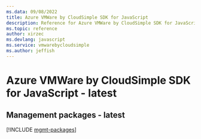 ```yaml
---
ms.data: 09/08/2022
title: Azure VMWare by CloudSimple SDK for JavaScript
description: Reference for Azure VMWare by CloudSimple SDK for JavaScript
ms.topic: reference
author: xirzec
ms.devlang: javascript
ms.service: vmwarebycloudsimple
ms.author: jeffish
---
```

# Azure VMWare by CloudSimple SDK for JavaScript - latest

## Management packages - latest
[!INCLUDE [mgmt-packages](vmware-by-cloudsimple-mgmt-index.md)]